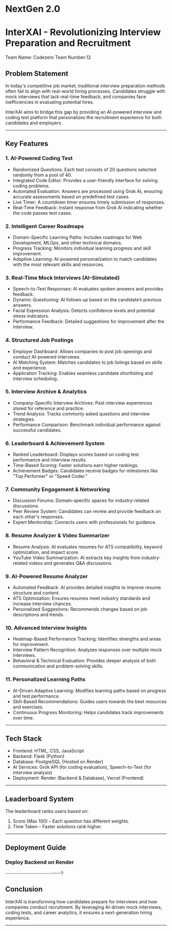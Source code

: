 # NextGen 2.0 

# InterXAI - Revolutionizing Interview Preparation and Recruitment

Team Name: Codezero
Team Number:12
## Problem Statement

In today's competitive job market, traditional interview preparation methods often fail to align with real-world hiring processes. Candidates struggle with mock interviews that lack real-time feedback, and companies face inefficiencies in evaluating potential hires.

InterXAI aims to bridge this gap by providing an AI-powered interview and coding test platform that personalizes the recruitment experience for both candidates and employers.

---

## Key Features

### 1. AI-Powered Coding Test

- Randomized Questions: Each test consists of 20 questions selected randomly from a pool of 40.
- Integrated Code Editor: Provides a user-friendly interface for solving coding problems.
- Automated Evaluation: Answers are processed using Grok AI, ensuring accurate assessments based on predefined test cases.
- Live Timer: A countdown timer ensures timely submission of responses.
- Real-Time Feedback: Instant response from Grok AI indicating whether the code passes test cases.

### 2. Intelligent Career Roadmaps

- Domain-Specific Learning Paths: Includes roadmaps for Web Development, MLOps, and other technical domains.
- Progress Tracking: Monitors individual learning progress and skill improvement.
- Adaptive Learning: AI-powered personalization to match candidates with the most relevant skills and resources.

### 3. Real-Time Mock Interviews (AI-Simulated)

- Speech-to-Text Responses: AI evaluates spoken answers and provides feedback.
- Dynamic Questioning: AI follows up based on the candidate’s previous answers.
- Facial Expression Analysis: Detects confidence levels and potential stress indicators.
- Performance Feedback: Detailed suggestions for improvement after the interview.

### 4. Structured Job Postings

- Employer Dashboard: Allows companies to post job openings and conduct AI-powered interviews.
- AI Matching System: Matches candidates to job listings based on skills and experience.
- Application Tracking: Enables seamless candidate shortlisting and interview scheduling.

### 5. Interview Archive & Analytics

- Company-Specific Interview Archives: Past interview experiences stored for reference and practice.
- Trend Analysis: Tracks commonly asked questions and interview strategies.
- Performance Comparison: Benchmark individual performance against successful candidates.

### 6. Leaderboard & Achievement System

- Ranked Leaderboard: Displays scores based on coding test performance and interview results.
- Time-Based Scoring: Faster solutions earn higher rankings.
- Achievement Badges: Candidates receive badges for milestones like "Top Performer" or "Speed Coder."

### 7. Community Engagement & Networking

- Discussion Forums: Domain-specific spaces for industry-related discussions.
- Peer Review System: Candidates can review and provide feedback on each other's responses.
- Expert Mentorship: Connects users with professionals for guidance.

### 8. Resume Analyzer & Video Summarizer

- Resume Analysis: AI evaluates resumes for ATS compatibility, keyword optimization, and impact score.
- YouTube Video Summarization: AI extracts key insights from industry-related videos and generates Q&A discussions.

### 9. AI-Powered Resume Analyzer

- Automated Feedback: AI provides detailed insights to improve resume structure and content.
- ATS Optimization: Ensures resumes meet industry standards and increase interview chances.
- Personalized Suggestions: Recommends changes based on job descriptions and trends.

### 10. Advanced Interview Insights

- Heatmap-Based Performance Tracking: Identifies strengths and areas for improvement.
- Interview Pattern Recognition: Analyzes responses over multiple mock interviews.
- Behavioral & Technical Evaluation: Provides deeper analysis of both communication and problem-solving skills.

### 11. Personalized Learning Paths

- AI-Driven Adaptive Learning: Modifies learning paths based on progress and test performance.
- Skill-Based Recommendations: Guides users towards the best resources and exercises.
- Continuous Progress Monitoring: Helps candidates track improvements over time.

---

## Tech Stack

- Frontend: HTML, CSS, JavaScript
- Backend: Flask (Python)
- Database: PostgreSQL (Hosted on Render)
- AI Services: Grok API (for coding evaluation), Speech-to-Text (for interview analysis)
- Deployment: Render (Backend & Database), Vercel (Frontend)

---

## Leaderboard System

The leaderboard ranks users based on:

1. Score (Max 100) – Each question has different weights.
2. Time Taken – Faster solutions rank higher.

---

## Deployment Guide

### Deploy Backend on Render

---------------------------?





## Conclusion

InterXAI is transforming how candidates prepare for interviews and how companies conduct recruitment. By leveraging AI-driven mock interviews, coding tests, and career analytics, it ensures a next-generation hiring experience.

---
